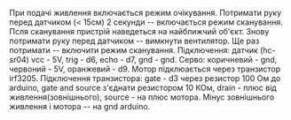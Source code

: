 При подачі живлення включається режим очікування. Потримати руку перед датчиком (< 15см) 2 секунди -- включається режим сканування. Псля сканування пристрій наведеться на найближчий об'єкт. Знову потримати руку перед датчиком -- вимкнути вентилятор. Ще раз потримати -- включити режим сканування.
Підключення: датчик (hc-sr04) vcc - 5V, trig - d6, echo - d7, gnd - gnd. Серво: коричневий - gnd, червоний - 5V, оранжевий - d9. Мотор підклюається через транзистор irf3205. Підключення транзистора: gate - d3 через резистор 100 Ом до arduino, gate and source з'єднати резистором 10 КОм, drain - плюс від живлення(зовнішнього), source - на плюс мотора. Мінус зовнішнього живлення і мотора -- на gnd arduino.
